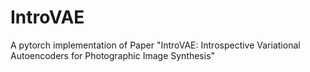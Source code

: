 # IntroVAE
A pytorch implementation of Paper "IntroVAE: Introspective Variational Autoencoders for Photographic Image Synthesis"
